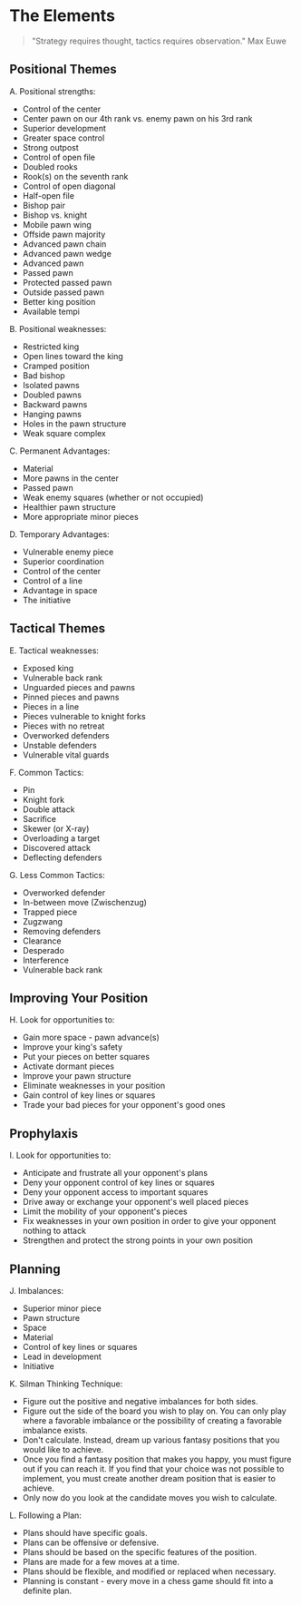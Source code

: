 # The Elements

> "Strategy requires thought, tactics requires observation."
> Max Euwe

## Positional Themes

A. Positional strengths:
 - Control of the center
 - Center pawn on our 4th rank vs. enemy pawn on his 3rd rank
 - Superior development
 - Greater space control
 - Strong outpost
 - Control of open file
 - Doubled rooks
 - Rook(s) on the seventh rank
 - Control of open diagonal
 - Half-open file
 - Bishop pair
 - Bishop vs. knight
 - Mobile pawn wing
 - Offside pawn majority
 - Advanced pawn chain
 - Advanced pawn wedge
 - Advanced pawn
 - Passed pawn
 - Protected passed pawn
 - Outside passed pawn
 - Better king position
 - Available tempi

B. Positional weaknesses:
 - Restricted king
 - Open lines toward the king
 - Cramped position
 - Bad bishop
 - Isolated pawns
 - Doubled pawns
 - Backward pawns
 - Hanging pawns
 - Holes in the pawn structure
 - Weak square complex

C. Permanent Advantages:
 - Material
 - More pawns in the center
 - Passed pawn
 - Weak enemy squares (whether or not occupied)
 - Healthier pawn structure
 - More appropriate minor pieces

D. Temporary Advantages:
 - Vulnerable enemy piece
 - Superior coordination 
 - Control of the center
 - Control of a line
 - Advantage in space
 - The initiative

## Tactical Themes

E. Tactical weaknesses:
 - Exposed king
 - Vulnerable back rank
 - Unguarded pieces and pawns
 - Pinned pieces and pawns
 - Pieces in a line
 - Pieces vulnerable to knight forks
 - Pieces with no retreat
 - Overworked defenders
 - Unstable defenders
 - Vulnerable vital guards

F. Common Tactics:
 - Pin 
 - Knight fork 
 - Double attack 
 - Sacrifice
 - Skewer (or X-ray)
 - Overloading a target
 - Discovered attack
 - Deflecting defenders 

G. Less Common Tactics:
 - Overworked defender 
 - In-between move (Zwischenzug) 
 - Trapped piece 
 - Zugzwang
 - Removing defenders 
 - Clearance
 - Desperado
 - Interference 
 - Vulnerable back rank

## Improving Your Position

H. Look for opportunities to:
 - Gain more space - pawn advance(s)
 - Improve your king's safety
 - Put your pieces on better squares
 - Activate dormant pieces
 - Improve your pawn structure
 - Eliminate weaknesses in your position
 - Gain control of key lines or squares
 - Trade your bad pieces for your opponent's good ones

## Prophylaxis

I. Look for opportunities to:
 - Anticipate and frustrate all your opponent's plans
 - Deny your opponent control of key lines or squares
 - Deny your opponent access to important squares
 - Drive away or exchange your opponent's well placed pieces
 - Limit the mobility of your opponent's pieces
 - Fix weaknesses in your own position in order to give your opponent nothing to attack
 - Strengthen and protect the strong points in your own position

## Planning

J. Imbalances:
 - Superior minor piece 
 - Pawn structure
 - Space
 - Material
 - Control of key lines or squares
 - Lead in development
 - Initiative 

K. Silman Thinking Technique:
 - Figure out the positive and negative imbalances for both sides.
 - Figure out the side of the board you wish to play on. You can only play where a favorable imbalance or the possibility of creating a favorable imbalance exists.
 - Don't calculate. Instead, dream up various fantasy positions that you would like to achieve.
 - Once you find a fantasy position that makes you happy, you must figure out if you can reach it. If you find that your choice was not possible to implement, you must create another dream position that is easier to achieve.
 - Only now do you look at the candidate moves you wish to calculate.

L. Following a Plan:
 - Plans should have specific goals.
 - Plans can be offensive or defensive.
 - Plans should be based on the specific features of the position.
 - Plans are made for a few moves at a time.
 - Plans should be flexible, and modified or replaced when necessary.
 - Planning is constant - every move in a chess game should fit into a definite plan.